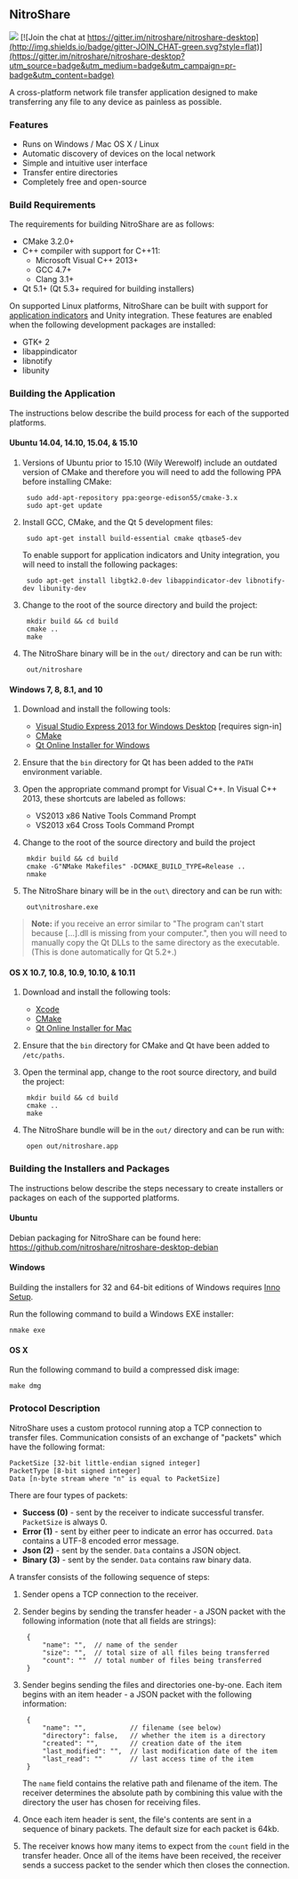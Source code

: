## NitroShare

[![](http://img.shields.io/badge/license-MIT-blue.svg?style=flat)](http://opensource.org/licenses/MIT)
[![Join the chat at https://gitter.im/nitroshare/nitroshare-desktop](http://img.shields.io/badge/gitter-JOIN_CHAT-green.svg?style=flat)](https://gitter.im/nitroshare/nitroshare-desktop?utm_source=badge&utm_medium=badge&utm_campaign=pr-badge&utm_content=badge)

A cross-platform network file transfer application designed to make transferring any file to any device as painless as possible.

### Features

* Runs on Windows / Mac OS X / Linux
* Automatic discovery of devices on the local network
* Simple and intuitive user interface
* Transfer entire directories
* Completely free and open-source

### Build Requirements

The requirements for building NitroShare are as follows:

* CMake 3.2.0+
* C++ compiler with support for C++11:
    * Microsoft Visual C++ 2013+
    * GCC 4.7+
    * Clang 3.1+
* Qt 5.1+ (Qt 5.3+ required for building installers)

On supported Linux platforms, NitroShare can be built with support for [application indicators](https://unity.ubuntu.com/projects/appindicators/) and Unity integration. These features are enabled when the following development packages are installed:

* GTK+ 2
* libappindicator
* libnotify
* libunity

### Building the Application

The instructions below describe the build process for each of the supported platforms.

#### Ubuntu 14.04, 14.10, 15.04, & 15.10

1. Versions of Ubuntu prior to 15.10 (Wily Werewolf) include an outdated version of CMake and therefore you will need to add the following PPA before installing CMake:

        sudo add-apt-repository ppa:george-edison55/cmake-3.x
        sudo apt-get update

2. Install GCC, CMake, and the Qt 5 development files:

        sudo apt-get install build-essential cmake qtbase5-dev

   To enable support for application indicators and Unity integration, you will need to install the following packages:

        sudo apt-get install libgtk2.0-dev libappindicator-dev libnotify-dev libunity-dev

2. Change to the root of the source directory and build the project:

        mkdir build && cd build
        cmake ..
        make

3. The NitroShare binary will be in the `out/` directory and can be run with:

        out/nitroshare

#### Windows 7, 8, 8.1, and 10

1. Download and install the following tools:

    - [Visual Studio Express 2013 for Windows Desktop](http://go.microsoft.com/?linkid=9832280&clcid=0x409) [requires sign-in]
    - [CMake](https://cmake.org/download/)
    - [Qt Online Installer for Windows](http://www.qt.io/download-open-source/)

2. Ensure that the `bin` directory for Qt has been added to the `PATH` environment variable.

3. Open the appropriate command prompt for Visual C++. In Visual C++ 2013, these shortcuts are labeled as follows:

    - VS2013 x86 Native Tools Command Prompt
    - VS2013 x64 Cross Tools Command Prompt

4. Change to the root of the source directory and build the project

        mkdir build && cd build
        cmake -G"NMake Makefiles" -DCMAKE_BUILD_TYPE=Release ..
        nmake

5. The NitroShare binary will be in the `out\` directory and can be run with:

        out\nitroshare.exe

> **Note:** if you receive an error similar to "The program can't start because [...].dll is missing from your computer.", then you will need to manually copy the Qt DLLs to the same directory as the executable. (This is done automatically for Qt 5.2+.)

#### OS X 10.7, 10.8, 10.9, 10.10, & 10.11

1. Download and install the following tools:

    - [Xcode](https://itunes.apple.com/ca/app/xcode/id497799835?mt=12)
    - [CMake](https://cmake.org/download/)
    - [Qt Online Installer for Mac](http://www.qt.io/download-open-source/)

2. Ensure that the `bin` directory for CMake and Qt have been added to `/etc/paths`.

3. Open the terminal app, change to the root source directory, and build the project:

        mkdir build && cd build
        cmake ..
        make

4. The NitroShare bundle will be in the `out/` directory and can be run with:

        open out/nitroshare.app

### Building the Installers and Packages

The instructions below describe the steps necessary to create installers or packages on each of the supported platforms.

#### Ubuntu

Debian packaging for NitroShare can be found here:  
https://github.com/nitroshare/nitroshare-desktop-debian

#### Windows

Building the installers for 32 and 64-bit editions of Windows requires [Inno Setup](http://www.jrsoftware.org/isinfo.php).

Run the following command to build a Windows EXE installer:

    nmake exe

#### OS X

Run the following command to build a compressed disk image:

    make dmg

### Protocol Description

NitroShare uses a custom protocol running atop a TCP connection to transfer files. Communication consists of an exchange of "packets" which have the following format:

    PacketSize [32-bit little-endian signed integer]
    PacketType [8-bit signed integer]
    Data [n-byte stream where "n" is equal to PacketSize]

There are four types of packets:

* **Success (0)** - sent by the receiver to indicate successful transfer. `PacketSize` is always 0.
* **Error (1)** - sent by either peer to indicate an error has occurred. `Data` contains a UTF-8 encoded error message.
* **Json (2)** - sent by the sender. `Data` contains a JSON object.
* **Binary (3)** - sent by the sender. `Data` contains raw binary data.

A transfer consists of the following sequence of steps:

1. Sender opens a TCP connection to the receiver.
2. Sender begins by sending the transfer header - a JSON packet with the following information (note that all fields are strings):

        {
            "name": "",  // name of the sender
            "size": "",  // total size of all files being transferred
            "count": ""  // total number of files being transferred
        }

3. Sender begins sending the files and directories one-by-one. Each item begins with an item header - a JSON packet with the following information:

        {
            "name": "",           // filename (see below)
            "directory": false,   // whether the item is a directory
            "created": "",        // creation date of the item
            "last_modified": "",  // last modification date of the item
            "last_read": ""       // last access time of the item
        }

   The `name` field contains the relative path and filename of the item. The receiver determines the absolute path by combining this value with the directory the user has chosen for receiving files.

4. Once each item header is sent, the file's contents are sent in a sequence of binary packets. The default size for each packet is 64kb.

5. The receiver knows how many items to expect from the `count` field in the transfer header. Once all of the items have been received, the receiver sends a success packet to the sender which then closes the connection.
